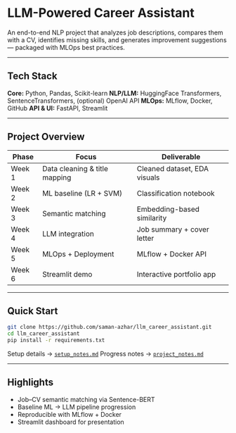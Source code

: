 
# LLM-Powered Career Assistant

An end-to-end NLP project that analyzes job descriptions, compares them with a CV, identifies missing skills, and generates improvement suggestions — packaged with MLOps best practices.

---

## Tech Stack

**Core:** Python, Pandas, Scikit-learn
**NLP/LLM:** HuggingFace Transformers, SentenceTransformers, (optional) OpenAI API
**MLOps:** MLflow, Docker, GitHub
**API & UI:** FastAPI, Streamlit

---

## Project Overview

| Phase  | Focus                         | Deliverable                  |
| ------ | ----------------------------- | ---------------------------- |
| Week 1 | Data cleaning & title mapping | Cleaned dataset, EDA visuals |
| Week 2 | ML baseline (LR + SVM)        | Classification notebook      |
| Week 3 | Semantic matching             | Embedding-based similarity   |
| Week 4 | LLM integration               | Job summary + cover letter   |
| Week 5 | MLOps + Deployment            | MLflow + Docker API          |
| Week 6 | Streamlit demo                | Interactive portfolio app    |

---

## Quick Start

```bash
git clone https://github.com/saman-azhar/llm_career_assistant.git
cd llm_career_assistant
pip install -r requirements.txt
```

Setup details → [`setup_notes.md`](https://github.com/saman-azhar/llm_career_assistant/blob/main/setup.md)
Progress notes → [`project_notes.md`](https://github.com/saman-azhar/llm_career_assistant/blob/main/project_notes.md)

---

## Highlights

* Job–CV semantic matching via Sentence-BERT
* Baseline ML → LLM pipeline progression
* Reproducible with MLflow + Docker
* Streamlit dashboard for presentation

